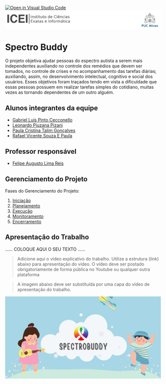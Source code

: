 [![Open in Visual Studio Code](https://classroom.github.com/assets/open-in-vscode-718a45dd9cf7e7f842a935f5ebbe5719a5e09af4491e668f4dbf3b35d5cca122.svg)](https://classroom.github.com/online_ide?assignment_repo_id=14228768&assignment_repo_type=AssignmentRepo)
![ICEI](images/icei-pucminas.png)

# Spectro Buddy

O projeto objetiva ajudar pessoas do espectro autista a serem mais
independentes auxiliando no controle dos remédios que devem ser tomados, no
controle de crises e no acompanhamento das tarefas diárias; auxiliando, assim,
no desenvolvimento intelectual, cognitivo e social dos usuários. Esses objetivos
foram traçados tendo em vista a dificuldade que essas pessoas possuem em
realizar tarefas simples do cotidiano, muitas vezes as tornando dependentes de
um outro alguém.

## Alunos integrantes da equipe

* [Gabriel Luís Pinto Cecconello](https://github.com/gabrielcecconello)
* [Leonardo Piuzana Pizani](https://github.com/LeoPizani)
* [Paula Cristina Talim Gonçalves](https://github.com/paulatalim)
* [Rafael Vicente Souza E Paula](https://github.com/Fael2)

## Professor responsável

* [Felipe Augusto Lima Reis](https://github.com/falreis)

## Gerenciamento do Projeto

Fases do Gerenciamento do Projeto:
1. [Iniciação](docs/01-iniciacao)
2. [Planejamento](docs/02-planejamento)
3. [Execução](docs/03-execucao)
4. [Monitoramento](docs/04-monitoramento)
5. [Encerramento](docs/05-encerramento)

## Apresentação do Trabalho

......  COLOQUE AQUI O SEU TEXTO ......

> Adicione aqui o vídeo explicativo do trabalho.
> Utilize a estrutura (link) abaixo para apresentação do vídeo.
> O vídeo deve ser postado obrigatoriamente de forma pública no Youtube ou qualquer outra plataforma 

> A imagem abaixo deve ser substituída por uma capa do vídeo de apresentação do trabalho.

[![Link do vídeo](./images/capa_video.jpeg)](https://www.youtube.com/watch?v=J64qsx4fvUY)

<!-- ## Informações Adicionais

......  COLOQUE AQUI O SEU TEXTO ......

> Inclua aqui informações extra sobre o projeto.
> Caso não existam informações extras, remova a seção. -->
